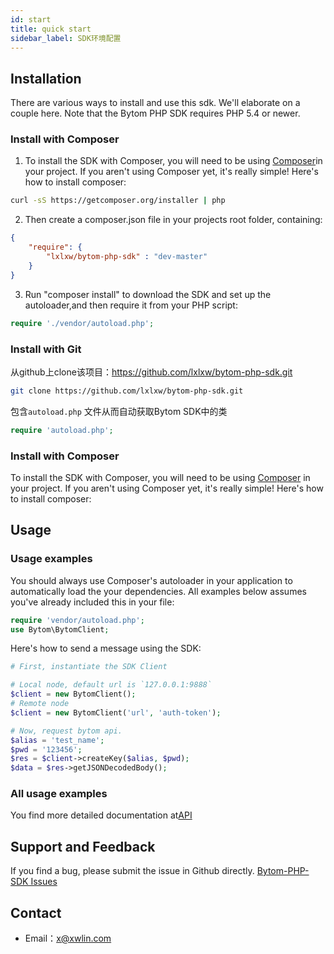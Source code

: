 ```yaml
---
id: start
title: quick start
sidebar_label: SDK环境配置
---
```

## Installation

There are various ways to install and use this sdk. We'll elaborate on a couple here. Note that the Bytom PHP SDK requires PHP 5.4 or newer.

### Install with Composer

1. To install the SDK with Composer, you will need to be using [Composer](http://getcomposer.org/)in your project. If you aren't using Composer yet, it's really simple! Here's how to install composer:

```bash
curl -sS https://getcomposer.org/installer | php
```
2. Then create a composer.json file in your projects root folder, containing:

```json
{
    "require": {
        "lxlxw/bytom-php-sdk" : "dev-master"
    }
}
```
3. Run "composer install" to download the SDK and set up the autoloader,and then require it from your PHP script:

```php
require './vendor/autoload.php';
```
### Install with Git
从github上clone该项目：https://github.com/lxlxw/bytom-php-sdk.git
```bash
git clone https://github.com/lxlxw/bytom-php-sdk.git
```
包含`autoload.php` 文件从而自动获取Bytom SDK中的类

```php
require 'autoload.php';
```

### Install with Composer

To install the SDK with Composer, you will need to be using [Composer](http://getcomposer.org/)
in your project.
If you aren't using Composer yet, it's really simple! Here's how to install
composer:

## Usage

### Usage examples
You should always use Composer's autoloader in your application to automatically load the your dependencies. All examples below assumes you've already included this in your file:

```php
require 'vendor/autoload.php';
use Bytom\BytomClient;
```

Here's how to send a message using the SDK:

```php
# First, instantiate the SDK Client

# Local node, default url is `127.0.0.1:9888`
$client = new BytomClient();
# Remote node
$client = new BytomClient('url', 'auth-token');

# Now, request bytom api.
$alias = 'test_name';
$pwd = '123456';
$res = $client->createKey($alias, $pwd);
$data = $res->getJSONDecodedBody();
```

### All usage examples

You find more detailed documentation at[API](1_key.md)

## Support and Feedback

If you find a bug, please submit the issue in Github directly.
[Bytom-PHP-SDK Issues](https://github.com/lxlxw/bytom-php-sdk/issues)

## Contact

- Email：<x@xwlin.com>

